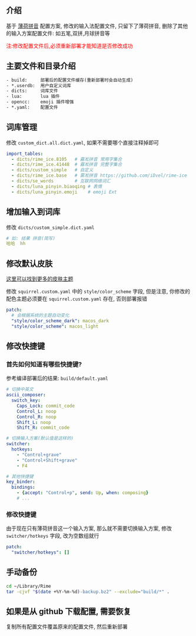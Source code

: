 ## 介绍

基于 [薄荷拼音](https://github.com/Mintimate/oh-my-rime) 配置方案, 修改的输入法配置文件, 只留下了薄荷拼音,
删除了其他的输入方案配置文件: 如五笔,双拼,月球拼音等

<p style="color:red">注:修改配置文件后,必须重新部署才能知道是否修改成功</p>

## 主要文件和目录介绍

```txt
- build:     部署后的配置文件缓存(重新部署时会自动生成)
- *.userdb:  用户自定义词库
- dicts:     词库文件
- lua:       lua 插件
- opencc:    emoji 插件增强
- *.yaml:    配置文件
```

## 词库管理

修改 `custom_dict.all.dict.yaml`, 如果不需要哪个直接注释掉即可

```yaml
import_tables:
  - dicts/rime_ice.8105   # 霧凇拼音 常用字集合
  - dicts/rime_ice.41448  # 霧凇拼音 完整字集合
  - dicts/custom_simple   # 自定义
  - dicts/rime_ice.base   # 雾凇拼音 https://github.com/iDvel/rime-ice
  - dicts/se_words        # 互联网网络词汇
  - dicts/luna_pinyin.biaoqing # 表情
  - dicts/luna_pinyin.emoji    # emoji Ext
```

## 增加输入到词库

修改 `dicts/custom_simple.dict.yaml` 

```yaml
# 如: 结果 拼音(简写)
哈哈  hh
```

## 修改默认皮肤

[这里可以找到更多的皮肤主题](https://github.com/NavisLab/rime-pifu)

修改 `squirrel.custom.yaml` 中的 `style/color_scheme` 字段, 但是注意, 你修改的配色主题必须要在 `squirrel.custom.yaml` 存在, 否则部署报错

```yaml
patch:
  # 会根据系统的主题自动变化
  "style/color_scheme_dark": macos_dark
  "style/color_scheme": macos_light
```

## 修改快捷键

### 首先如何知道有哪些快捷键?

参考编译部署后的结果: `build/default.yaml`

```yaml
# 切换中英文
ascii_composer:
  switch_key:
    Caps_Lock: commit_code
    Control_L: noop
    Control_R: noop
    Shift_L: noop
    Shift_R: commit_code

# 切换输入方案(默认值是这样的)
switcher:
  hotkeys:
    - "Control+grave"
    - "Control+Shift+grave"
    - F4

# 其他快捷键
key_binder:
  bindings:
    - {accept: "Control+p", send: Up, when: composing}
    # ...
```

### 修改快捷键

由于现在只有薄荷拼音这一个输入方案, 那么就不需要切换输入方案, 修改 `switcher/hotkeys` 字段, 改为空数组就行

```yaml
patch:
  "switcher/hotkeys": []
```

## 手动备份

```sh
cd ~/Library/Rime
tar -cjvf "$(date +%Y-%m-%d)-backup.bz2" --exclude="build/*" .
```

## 如果是从 github 下载配置, 需要恢复

复制所有配置文件覆盖原来的配置文件, 然后重新部署


